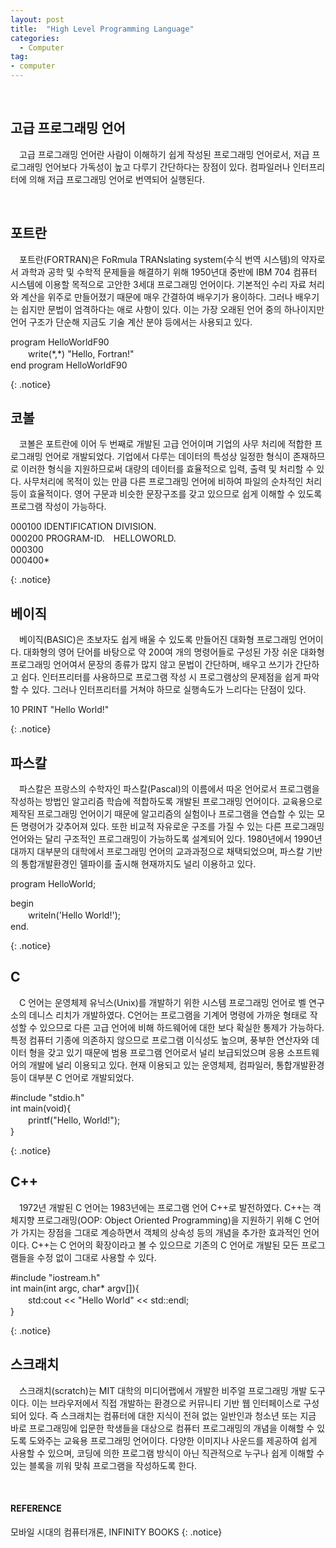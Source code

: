 ```yaml
---
layout: post
title:  "High Level Programming Language"
categories:
  - Computer
tag:
- computer 
---
```


<br>

## 고급 프로그래밍 언어

　고급 프로그래밍 언어란 사람이 이해하기 쉽게 작성된 프로그래밍 언어로서, 저급 프로그래밍 언어보다 가독성이 높고 다루기 간단하다는 장점이 있다. 컴파일러나 인터프리터에 의해 저급 프로그래밍 언어로 번역되어 실행된다.

<br>

## 포트란

　포트란(FORTRAN)은 FoRmula TRANslating system(수식 번역 시스템)의 약자로서 과학과 공학 및 수학적 문제들을 해결하기 위해 1950년대 중반에 IBM 704 컴퓨터 시스템에 이용할 목적으로 고안한 3세대 프로그래밍 언어이다. 기본적인 수리 자료 처리와 계산을 위주로 만들어졌기 때문에 매우 간결하여 배우기가 용이하다. 그러나 배우기는 쉽지만 문법이 엄격하다는 애로 사항이 있다. 이는 가장 오래된 언어 중의 하나이지만 언어 구조가 단순해 지금도 기술 계산 분야 등에서는 사용되고 있다.

<p>
program HelloWorldF90 <br>
　　write(*,*) "Hello, Fortran!" <br>
end program HelloWorldF90 <br>
</p>
{: .notice}

<br>

## 코볼

　코볼은 포트란에 이어 두 번째로 개발된 고급 언어이며 기업의 사무 처리에 적합한 프로그래밍 언어로 개발되었다. 기업에서 다루는 데이터의 특성상 일정한 형식이 존재하므로 이러한 형식을 지원하므로써 대량의 데이터를 효율적으로 입력, 출력 및 처리할 수 있다. 사무처리에 목적이 있는 만큼 다른 프로그래밍 언어에 비하여 파일의 순차적인 처리 등이 효율적이다. 영어 구문과 비슷한 문장구조를 갖고 있으므로 쉽게 이해할 수 있도록 프로그램 작성이 가능하다.

<p>
000100 IDENTIFICATION DIVISION. <br>
000200 PROGRAM-ID.　HELLOWORLD. <br>
000300 <br>
000400*
</p>
{: .notice}

<br>

## 베이직

　베이직(BASIC)은 초보자도 쉽게 배울 수 있도록 만들어진 대화형 프로그래밍 언어이다. 대화형의 영어 단어를 바탕으로 약 200여 개의 명령어들로 구성된 가장 쉬운 대화형 프로그래밍 언어여서 문장의 종류가 많지 않고 문법이 간단하며, 배우고 쓰기가 간단하고 쉽다. 인터프리터를 사용하므로 프로그램 작성 시 프로그램상의 문제점을 쉽게 파악할 수 있다. 그러나 인터프리터를 거쳐야 하므로 실행속도가 느리다는 단점이 있다.

<p>
10 PRINT "Hello World!"
</p>
{: .notice}

<br>

## 파스칼

　파스칼은 프랑스의 수학자인 파스칼(Pascal)의 이름에서 따온 언어로서 프로그램을 작성하는 방법인 알고리즘 학습에 적합하도록 개발된 프로그래밍 언어이다. 교육용으로 제작된 프로그래밍 언어이기 때문에 알고리즘의 실험이나 프로그램을 연습할 수 있는 모든 명령어가 갖추어져 있다. 또한 비교적 자유로운 구조를 가질 수 있는 다른 프로그래밍 언어와는 달리 구조적인 프로그래밍이 가능하도록 설계되어 있다. 1980년에서 1990년대까지 대부분의 대학에서 프로그래밍 언어의 교과과정으로 채택되었으며, 파스칼 기반의 통합개발환경인 델파이를 출시해 현재까지도 널리 이용하고 있다.

<p>
program HelloWorld; <br>

begin <br>
　　writeln('Hello World!'); <br>
end.
</p>
{: .notice}

<br>

## C

　C 언어는 운영체제 유닉스(Unix)를 개발하기 위한 시스템 프로그래밍 언어로 벨 연구소의 데니스 리치가 개발하였다. C언어는 프로그램을 기계어 명령에 가까운 형태로 작성할 수 있으므로 다른 고급 언어에 비해 하드웨어에 대한 보다 확실한 통제가 가능하다. 특정 컴퓨터 기종에 의존하지 않으므로 프로그램 이식성도 높으며, 풍부한 연산자와 데이터 형을 갖고 있기 때문에 범용 프로그램 언어로서 널리 보급되었으며 응용 소프트웨어의 개발에 널리 이용되고 있다. 현재 이용되고 있는 운영체제, 컴파일러, 통합개발환경 등이 대부분 C 언어로 개발되었다.

<p>
#include "stdio.h" <br>
int main(void){ <br>
　　printf("Hello, World!"); <br>
}
</p>
{: .notice}

<br>

## C++

　1972년 개발된 C 언어는 1983년에는 프로그램 언어 C++로 발전하였다. C++는 객체지향 프로그래밍(OOP: Object Oriented Programming)을 지원하기 위해 C 언어가 가지는 장점을 그대로 계승하면서 객체의 상속성 등의 개념을 추가한 효과적인 언어이다. C++는 C 언어의 확장이라고 볼 수 있으므로 기존의 C 언어로 개발된 모든 프로그램들을 수정 없이 그대로 사용할 수 있다.

<p>
#include "iostream.h" <br>
int main(int argc, char* argv[]){ <br>
　　std:cout << "Hello World" << std::endl; <br>
}
</p>
{: .notice}

<br>

## 스크래치

　스크래치(scratch)는 MIT 대학의 미디어랩에서 개발한 비주얼 프로그래밍 개발 도구이다. 이는 브라우저에서 직접 개발하는 환경으로 커뮤니티 기반 웹 인터페이스로 구성되어 있다. 즉 스크래치는 컴퓨터에 대한 지식이 전혀 없는 일반인과 청소년 또는 지금 바로 프로그래밍에 입문한 학생들을 대상으로 컴퓨터 프로그래밍의 개념을 이해할 수 있도록 도와주는 교육용 프로그래밍 언어이다. 다양한 이미지나 사운드를 제공하여 쉽게 사용할 수 있으며, 코딩에 의한 프로그램 방식이 아닌 직관적으로 누구나 쉽게 이해할 수 있는 블록을 끼워 맞춰 프로그램을 작성하도록 한다.

<br>

#### REFERENCE
모바일 시대의 컴퓨터개론, INFINITY BOOKS
{: .notice}